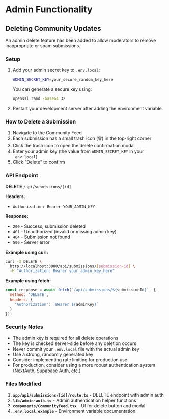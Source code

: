 # Admin Functionality

## Deleting Community Updates

An admin delete feature has been added to allow moderators to remove inappropriate or spam submissions.

### Setup

1. Add your admin secret key to `.env.local`:
   ```bash
   ADMIN_SECRET_KEY=your_secure_random_key_here
   ```

   You can generate a secure key using:
   ```bash
   openssl rand -base64 32
   ```

2. Restart your development server after adding the environment variable.

### How to Delete a Submission

1. Navigate to the Community Feed
2. Each submission has a small trash icon (🗑️) in the top-right corner
3. Click the trash icon to open the delete confirmation modal
4. Enter your admin key (the value from `ADMIN_SECRET_KEY` in your `.env.local`)
5. Click "Delete" to confirm

### API Endpoint

**DELETE** `/api/submissions/[id]`

**Headers:**
- `Authorization: Bearer YOUR_ADMIN_KEY`

**Response:**
- `200` - Success, submission deleted
- `401` - Unauthorized (invalid or missing admin key)
- `404` - Submission not found
- `500` - Server error

**Example using curl:**
```bash
curl -X DELETE \
  http://localhost:3000/api/submissions/[submission-id] \
  -H "Authorization: Bearer your_admin_key_here"
```

**Example using fetch:**
```javascript
const response = await fetch(`/api/submissions/${submissionId}`, {
  method: 'DELETE',
  headers: {
    'Authorization': `Bearer ${adminKey}`
  }
});
```

### Security Notes

- The admin key is required for all delete operations
- The key is checked server-side before any deletion occurs
- Never commit your `.env.local` file with the actual admin key
- Use a strong, randomly generated key
- Consider implementing rate limiting for production use
- For production, consider using a more robust authentication system (NextAuth, Supabase Auth, etc.)

### Files Modified

1. **`app/api/submissions/[id]/route.ts`** - DELETE endpoint with admin auth
2. **`lib/admin-auth.ts`** - Admin authentication helper functions
3. **`components/CommunityFeed.tsx`** - UI for delete button and modal
4. **`.env.local.example`** - Environment variable documentation
